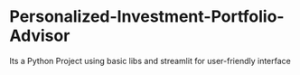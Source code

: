 # Personalized-Investment-Portfolio-Advisor
Its a Python Project using basic libs and streamlit for user-friendly interface
